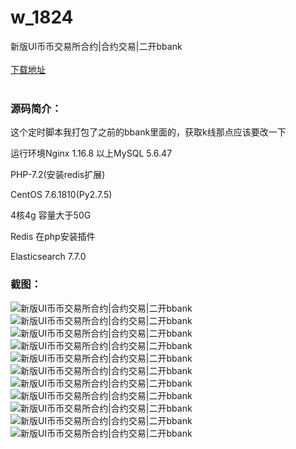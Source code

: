 # w_1824
新版UI币币交易所合约|合约交易|二开bbank
<br/></br>
[下载地址](https://www.uuid2.com/1824.html "下载地址")
<br/></br>
<h3>源码简介：</h3>
<p>这个定时脚本我打包了之前的bbank里面的，获取k线那点应该要改一下<p>
<p>运行环境Nginx 1.16.8 以上MySQL 5.6.47<p>
<p>PHP-7.2(安装redis扩展)<p>
<p>CentOS 7.6.1810(Py2.7.5)<p>
<p>4核4g 容量大于50G<p>
<p>Redis 在php安装插件<p>
<p>Elasticsearch 7.7.0<p>
<h3>截图：</h3>
<img src="https://www.uuid2.com/wp-content/uploads/img/202111/ba40772273.png" alt="新版UI币币交易所合约|合约交易|二开bbank"><img src="https://www.uuid2.com/wp-content/uploads/img/202111/ba40772562.png" alt="新版UI币币交易所合约|合约交易|二开bbank"><img src="https://www.uuid2.com/wp-content/uploads/img/202111/ba40772757.png" alt="新版UI币币交易所合约|合约交易|二开bbank"><img src="https://www.uuid2.com/wp-content/uploads/img/202111/6b6363b883.png" alt="新版UI币币交易所合约|合约交易|二开bbank"><img src="https://www.uuid2.com/wp-content/uploads/img/202111/6b6363b740.png" alt="新版UI币币交易所合约|合约交易|二开bbank"><img src="https://www.uuid2.com/wp-content/uploads/img/202111/6b6363b271.png" alt="新版UI币币交易所合约|合约交易|二开bbank"><img src="https://www.uuid2.com/wp-content/uploads/img/202111/6b6363b232.png" alt="新版UI币币交易所合约|合约交易|二开bbank"><img src="https://www.uuid2.com/wp-content/uploads/img/202111/6b6363b277.png" alt="新版UI币币交易所合约|合约交易|二开bbank"><img src="https://www.uuid2.com/wp-content/uploads/img/202111/6b6363b941.png" alt="新版UI币币交易所合约|合约交易|二开bbank"><img src="https://www.uuid2.com/wp-content/uploads/img/202111/6b6363b368.png" alt="新版UI币币交易所合约|合约交易|二开bbank"><img src="https://www.uuid2.com/wp-content/uploads/img/202111/29a82d1850.png" alt="新版UI币币交易所合约|合约交易|二开bbank">
